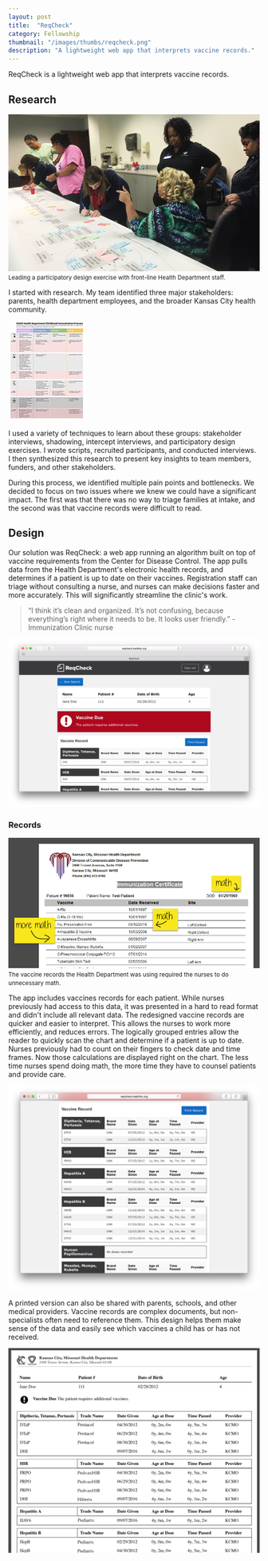 ```yaml
---
layout: post
title:  "ReqCheck"
category: Fellowship
thumbnail: "/images/thumbs/reqcheck.png"
description: "A lightweight web app that interprets vaccine records."
---
```


ReqCheck is a lightweight web app that interprets vaccine records. 

## Research


![Making a journey map with the nurses](/images/reqcheck-participatory-design.png)
<small>Leading a participatory design exercise with front-line Health Department staff.</small>


I started with research. My team identified three major stakeholders: parents, health department employees, and the broader Kansas City health community.

<a href="/images/reqcheck-journey-map.png" class="inline-thumb">
	<img src="/images/thumbs/reqcheck-map-thumb.png">
</a>

I used a variety of techniques to learn about these groups: stakeholder interviews, shadowing, intercept interviews, and participatory design exercises. I wrote scripts, recruited participants, and conducted interviews. I then synthesized this research to present key insights to team members, funders, and other stakeholders.


During this process, we identified multiple pain points and bottlenecks. We decided to focus on two issues where we knew we could have a significant impact. The first was that there was no way to triage families at intake, and the second was that vaccine records were difficult to read.

## Design

Our solution was ReqCheck: a web app running an algorithm built on top of vaccine requirements from the Center for Disease Control. The app pulls data from the Health Department's electronic health records, and determines if a patient is up to date on their vaccines. Registration staff can triage without consulting a nurse, and nurses can make decisions faster and more accurately. This  will significantly streamline the clinic's work.

>“I think it’s clean and organized. It’s not confusing, because everything’s right where it needs to be. It looks user friendly.” - Immunization Clinic nurse


![A screenshot of ReqCheck’s patient record screen](/images/reqcheck-patient.png) 

### Records
![Previous design of vaccine records](/images/reqcheck-old-records.png)
<small>The vaccine records the Health Department was using required the nurses to do unnecessary math.</small>


The app includes vaccines records for each patient. While nurses previously had access to this data, it was presented in a hard to read format and didn't include all relevant data. The redesigned vaccine records are quicker and easier to interpret. This allows the nurses to work more efficiently, and reduces errors. The logically grouped entries allow the reader to quickly scan the chart and determine if a patient is up to date. Nurses previously had to count on their fingers to check date and time frames. Now those calculations are displayed right on the chart. The less time nurses spend doing math, the more time they have to counsel patients and provide care. 

![Redesigned digital records](/images/reqcheck-new-records.png) 

A printed version can also be shared with parents, schools, and other medical providers. Vaccine records are complex documents, but non-specialists often need to reference them. This design helps them make sense of the data and easily see which vaccines a child has or has not received.

![Redesigned printed records](/images/reqcheck-new-records-printed.png)
